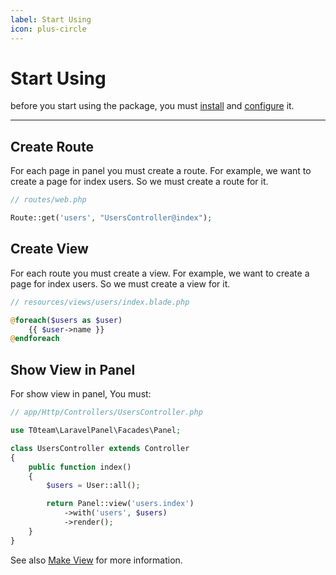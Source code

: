 ```yaml
---
label: Start Using
icon: plus-circle
---
```

# Start Using
before you start using the package, you must [install](/quick-start/installation) and [configure](/quick-start/configuration) it.

---

## Create Route
For each page in panel you must create a route.
For example, we want to create a page for index users. So we must create a route for it.

```php
// routes/web.php

Route::get('users', "UsersController@index");
```

## Create View
For each route you must create a view.
For example, we want to create a page for index users. So we must create a view for it.

```php
// resources/views/users/index.blade.php

@foreach($users as $user)
    {{ $user->name }}
@endforeach
```

## Show View in Panel
For show view in panel, You must:

```php
// app/Http/Controllers/UsersController.php

use T0team\LaravelPanel\Facades\Panel;

class UsersController extends Controller
{
    public function index()
    {
        $users = User::all();

        return Panel::view('users.index')
            ->with('users', $users)
            ->render();
    }
}
```

See also [Make View](/features/make-view) for more information.
